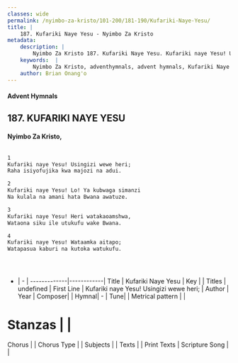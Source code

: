 ```yaml
---
classes: wide
permalink: /nyimbo-za-kristo/101-200/181-190/Kufariki-Naye-Yesu/
title: |
    187. Kufariki Naye Yesu - Nyimbo Za Kristo
metadata:
    description: |
        Nyimbo Za Kristo 187. Kufariki Naye Yesu. Kufariki naye Yesu! Usingizi wewe heri;  Raha isiyofujika kwa majozi na adui.  
    keywords:  |
        Nyimbo Za Kristo, adventhymnals, advent hymnals, Kufariki Naye Yesu, Kufariki naye Yesu! Usingizi wewe heri; . 
    author: Brian Onang'o
---
```


#### Advent Hymnals
## 187. KUFARIKI NAYE YESU
####  Nyimbo Za Kristo,

```txt

1
Kufariki naye Yesu! Usingizi wewe heri; 
Raha isiyofujika kwa majozi na adui.

2
Kufariki naye Yesu! Lo! Ya kubwaga simanzi 
Na kulala na amani hata Bwana awatuze.

3
Kufariki naye Yesu! Heri watakaoamshwa, 
Wataona siku ile utukufu wake Bwana.

4
Kufariki naye Yesu! Wataamka aitapo; 
Watapasua kaburi na kutoka watukufu.





```

- |   -  |
-------------|------------|
Title | Kufariki Naye Yesu |
Key |  |
Titles | undefined |
First Line | Kufariki naye Yesu! Usingizi wewe heri;  |
Author | 
Year | 
Composer| |
Hymnal|  - |
Tune|  |
Metrical pattern | |
# Stanzas |  |
Chorus |  |
Chorus Type |  |
Subjects | |
Texts |  |
Print Texts | 
Scripture Song |  |
    
